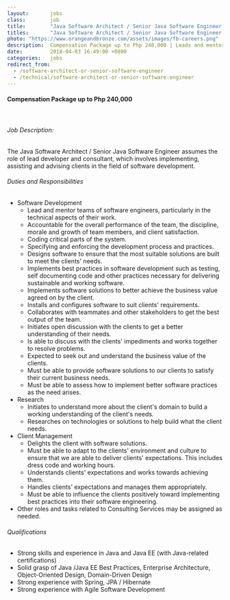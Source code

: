 ```yaml
---
layout:       jobs
class:        job
title:        "Java Software Architect / Senior Java Software Engineer (Work From Home)"
titles:       "Java Software Architect / Senior Java Software Engineer (Work From Home)"
photo: "https://www.orangeandbronze.com/assets/images/fb-careers.png"
description:  Compensation Package up to Php 240,000 | Leads and mentor teams of software engineers, particularly in the technical aspects of their work.
date:         2018-04-03 16:49:00 +0800
categories:   jobs
redirect_from:
  - /software-architect-or-senior-software-engineer
  - /technical/software-architect-or-senior-software-engineer
---
```

<!-- Do not leave new lines after each element. Elements after new lines will not be rendered. -->
<h4>Compensation Package up to Php 240,000</h4><br>
<h6 class="-dark">Job Description:</h6>
<p>
  The Java Software Architect / Senior Java Software Engineer assumes the role of lead developer and consultant, which involves implementing, assisting and advising clients in the field of software development.
</p>
<h6 class="-dark">Duties and Responsibilities</h6>
<ul>
  <li>Software Development
    <ul>
      <li>Lead and mentor teams of software engineers, particularly in the technical aspects of their work.</li>
      <li>Accountable for the overall performance of the team, the discipline, morale and growth of team members, and client satisfaction.
</li>
      <li>Coding critical parts of the system.</li>
      <li>Specifying and enforcing the development process and practices.</li>
      <li>Designs software to ensure that the most suitable solutions are built to meet the clients' needs.</li>
      <li>Implements best practices in software development such as testing, self documenting code and other practices necessary for delivering sustainable and working software.</li>
      <li>Implements software solutions to better achieve the business value agreed on by the client.</li>
      <li>Installs and configures software to suit clients' requirements.</li>
      <li>Collaborates with teammates and other stakeholders to get the best output of the team.</li>
      <li>Initiates open discussion with the clients to get a better understanding of their needs.</li>
      <li>Is able to discuss with the clients' impediments and works together to resolve problems.</li>
      <li>Expected to seek out and understand the business value of the clients.</li>
      <li>Must be able to provide software solutions to our clients to satisfy their current business needs.</li>
      <li>Must be able to assess how to implement better software practices as the need arises.</li>  
    </ul>
  </li>
  <li>Research
    <ul>
      <li>Initiates to understand more about the client's domain to build a working understanding of the client's needs.</li>
      <li>Researches on technologies or solutions to help build what the client needs.</li>
    </ul>
  </li>
  <li>Client Management
    <ul>
      <li>Delights the client with software solutions.</li>
      <li>Must be able to adapt to the clients' environment and culture to ensure that we are able to deliver clients' expectations. This includes dress code and working hours.</li>
      <li>Understands clients' expectations and works towards achieving them.</li>
      <li>Handles clients' expectations and manages them appropriately.</li>
      <li>Must be able to influence the clients positively toward implementing best practices into their software engineering.</li>
      </ul>
  </li>
  <li>Other roles and tasks related to Consulting Services may be assigned as needed.</li>
</ul>
<h6 class="-dark">Qualifications</h6>
<ul>
  <li>Strong skills and experience in Java and Java EE (with Java-related certifications)</li>
  <li>Solid grasp of Java /Java EE Best Practices, Enterprise Architecture, Object-Oriented Design, Domain-Driven Design</li>
  <li>Strong experience with Spring, JPA / Hibernate</li>
  <li>Strong experience with Agile Software Development</li>
</ul>





